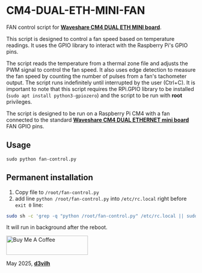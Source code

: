 # CM4-DUAL-ETH-MINI-FAN
FAN control script for [**Waveshare CM4 DUAL ETH MINI board**](https://www.waveshare.com/cm4-dual-eth-mini.htm).

This script is designed to control a fan speed based on temperature readings.
It uses the GPIO library to interact with the Raspberry Pi's GPIO pins.

The script reads the temperature from a thermal zone file and adjusts the PWM signal to control the fan speed.
It also uses edge detection to measure the fan speed by counting the number of pulses from a fan's tachometer output.
The script runs indefinitely until interrupted by the user (Ctrl+C).
It is important to note that this script requires the RPi.GPIO library to be installed (`sudo apt install python3-gpiozero`) and the script to be run with **root** privileges.

The script is designed to be run on a Raspberry Pi CM4 with a fan connected to the standard [**Waveshare CM4 DUAL ETHERNET mini board**](https://www.waveshare.com/wiki/CM4-DUAL-ETH-MINI) FAN GPIO pins.

## Usage
`sudo python fan-control.py`

## Permanent installation

1. Copy file to `/root/fan-control.py`
2. add line `python /root/fan-control.py` into `/etc/rc.local` right before `exit 0` line:
```bash
sudo sh -c 'grep -q "python /root/fan-control.py" /etc/rc.local || sudo sed -i "/exit 0/i python /root/fan-control.py" /etc/rc.local'
```

It will run in background after the reboot.


<a href="https://www.buymeacoffee.com/d3vilh" target="_blank"><img src="https://cdn.buymeacoffee.com/buttons/v2/default-yellow.png" alt="Buy Me A Coffee" height="51" width="217"></a>

May 2025, [**d3vilh**](https://github.com/d3vilh)